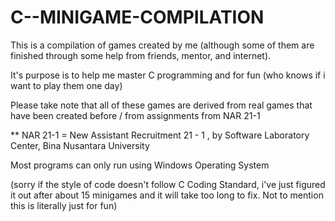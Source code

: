 # C--MINIGAME-COMPILATION

This is a compilation of games created by me (although some of them are finished through some help from friends, mentor, and internet).

It's purpose is to help me master C programming and for fun (who knows if i want to play them one day)

Please take note that all of these games are derived from real games that have been created before / from assignments from NAR 21-1

** NAR 21-1 = New Assistant Recruitment 21 - 1 , by Software Laboratory Center, Bina Nusantara University

Most programs can only run using Windows Operating System

(sorry if the style of code doesn't follow C Coding Standard, i've just figured it out after about 15 minigames and it will take too long to fix. Not to mention this is literally just for fun)
